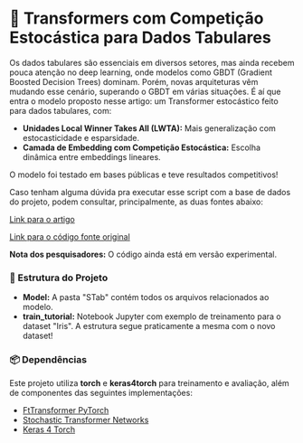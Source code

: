 # 🚀 Transformers com Competição Estocástica para Dados Tabulares

Os dados tabulares são essenciais em diversos setores, mas ainda recebem pouca atenção no deep learning, onde modelos como GBDT (Gradient Boosted Decision Trees) dominam. Porém, novas arquiteturas vêm mudando esse cenário, superando o GBDT em várias situações. É aí que entra o modelo proposto nesse artigo: um Transformer estocástico feito para dados tabulares, com:

- **Unidades Local Winner Takes All (LWTA):** Mais generalização com estocasticidade e esparsidade.
- **Camada de Embedding com Competição Estocástica:** Escolha dinâmica entre embeddings lineares.

O modelo foi testado em bases públicas e teve resultados competitivos!

Caso tenham alguma dúvida pra executar esse script com a base de dados do projeto, podem consultar, principalmente, as duas fontes abaixo:

[Link para o artigo](https://arxiv.org/pdf/2407.13238)

[Link para o código fonte original](https://github.com/avoskou/Transformers-with-Stochastic-Competition-for-Tabular-Data-Modelling)

**Nota dos pesquisadores:** O código ainda está em versão experimental.

### 📂 Estrutura do Projeto
- **Model:** A pasta "STab" contém todos os arquivos relacionados ao modelo.
- **train_tutorial:** Notebook Jupyter com exemplo de treinamento para o dataset "Iris". A estrutura segue praticamente a mesma com o novo dataset!


### 📦 Dependências
Este projeto utiliza **torch** e **keras4torch** para treinamento e avaliação, além de componentes das seguintes implementações:
- [FtTransformer PyTorch](https://github.com/lucidrains/tab-transformer-pytorch)
- [Stochastic Transformer Networks](https://github.com/avoskou/Stochastic-Transformer-Networks-with-Linear-Competing-Units-Application-to-end-to-end-SL-Translatio)
- [Keras 4 Torch](https://github.com/blueloveTH/keras4torch)
